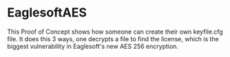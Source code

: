 # EaglesoftAES

This Proof of Concept shows how someone can create their own keyfile.cfg file. It does this 3 ways, one decrypts a file to find the license, which is the biggest vulnerability in Eaglesoft's new AES 256 encryption. 
